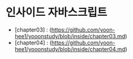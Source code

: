 # 인사이드 자바스크립트
 - [chapter03] : (https://github.com/yoon-hee1/yooonstudy/blob/inside/chapter03.md)
 - [chapter04] : (https://github.com/yoon-hee1/yooonstudy/blob/inside/chapter04.md)
